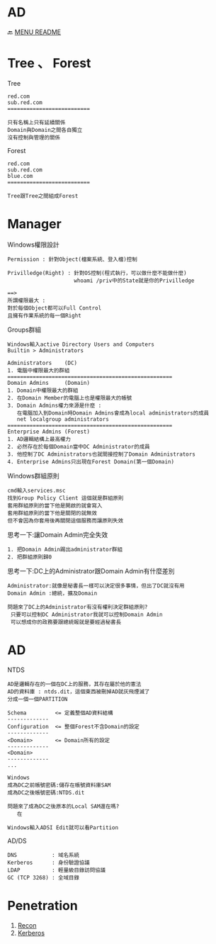 AD
===
🔙 [MENU README](../README.md)

# Tree 、 Forest
Tree
```
red.com
sub.red.com
==========================

只有名稱上只有延續關係
Domain與Domain之間各自獨立
沒有控制與管理的關係
```
Forest
```
red.com
sub.red.com
blue.com
==========================

Tree跟Tree之間組成Forest
```

# Manager
Windows權限設計
```
Permission : 針對Object(檔案系統、登入檔)控制

Privilledge(Right) : 針對OS控制(程式執行，可以做什麼不能做什麼)
                     whoami /priv中的State就是你的Privilledge

==> 
所謂權限最大 : 
對於每個Object都可以Full Control
且擁有作業系統的每一個Right
```
Groups群組
```
Windows輸入active Directory Users and Computers
Builtin > Administrators
```
```
Administrators    (DC)
1. 電腦中權限最大的群組
====================================================
Domain Admins     (Domain)
1. Domain中權限最大的群組
2. 在Domain Member的電腦上也是權限最大的帳號
3. Domain Admins權力來源是什麼 : 
   在電腦加入到Domain時Domain Admins會成為local administrators的成員
   net localgroup administrators
====================================================
Enterprise Admins (Forest)
1. AD邏輯結構上最高權力
2. 必然存在於每個Domain當中DC Administrator的成員
3. 他控制了DC Administrators也就間接控制了Domain Administrators
4. Enterprise Admins只出現在Forest Domain(第一個Domain)
```
Windows群組原則
```
cmd輸入services.msc
找到Group Policy Client 這個就是群組原則
套用群組原則的當下他是開啟的就會寫入
套用群組原則的當下他是關閉的就無效
但不會因為你套用後再關閉這個服務而讓原則失效
```
思考一下:讓Domain Admin完全失效
```
1. 把Domain Admin踢出administrator群組
2. 把群組原則歸0
```
思考一下:DC上的Administrator跟Domain Admin有什麼差別
```
Administrator:就像是秘書長一樣可以決定很多事情，但出了DC就沒有用
Domain Admin :總統，擴及Domain

問題來了DC上的Administrator有沒有權利決定群組原則?
 只要可以控制DC Administrator我就可以控制Domain Admin
 可以想成你的政務要跟總統報就是要經過秘書長
```

# AD
NTDS
```
AD是邏輯存在的一個在DC上的服務，其存在屬於他的憲法
AD的資料庫 : ntds.dit，這個東西被刪掉AD就灰飛煙滅了
分成一個一個PARTITION

Schema         <= 定義整個AD資料結構
-------------
Configuration  <= 整個Forest不含Domain的設定
-------------
<Domain>       <= Domain所有的設定
-------------
<Domain>
-------------
...
```
```
Windows
成為DC之前帳號密碼:儲存在帳號資料庫SAM
成為DC之後帳號密碼:NTDS.dit

問題來了成為DC之後原本的Local SAM還在嗎?
   在

Windows輸入ADSI Edit就可以看Partition
```

AD/DS
```
DNS           : 域名系統
Kerberos      : 身份驗證協議
LDAP          : 輕量級目錄訪問協議
GC (TCP 3268) : 全域目錄
```



# Penetration
1. [Recon](./Recon.md)
2. [Kerberos](./Kerberos.md)


